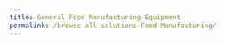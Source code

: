 ```yaml
---
title: General Food Manufacturing Equipment
permalink: /browse-all-solutions-Food-Manufacturing/
---
```


